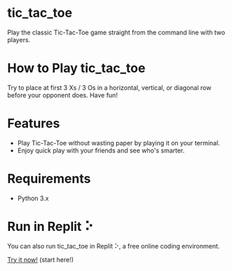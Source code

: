 # tic_tac_toe
Play the classic Tic-Tac-Toe game straight from the command line with two players.

# How to Play tic_tac_toe
Try to place at first 3 Xs / 3 Os in a horizontal, vertical, or diagonal row before your opponent does. Have fun!

# Features
- Play Tic-Tac-Toe without wasting paper by playing it on your terminal.
- Enjoy quick play with your friends and see who's smarter.

# Requirements
- Python 3.x

# Run in Replit ⠕
You can also run tic_tac_toe in Replit ⠕, a free online coding environment.

[Try it now!](https://replit.com/@dsalvador/placeholder) (start here!)
